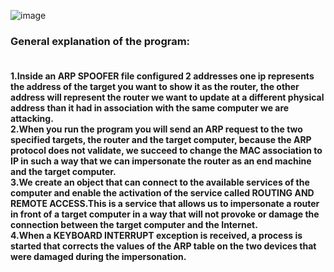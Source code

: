 ![image](https://user-images.githubusercontent.com/75273945/135919026-94a4c5da-6c4b-466b-98a4-60609444965d.png)

<b><h3>General explanation of the program:</h3></b>
<h4>
<br>
1.Inside an ARP SPOOFER file configured 2 addresses one ip represents the address of the target you want to show it as the router, the other address will represent the router we want to update at a different physical address than it had in association with the same computer we are attacking.
<br>
2.When you run the program you will send an ARP request to the two specified targets, the router and the target computer, because the ARP protocol does not validate, we succeed to change the MAC association to IP in such a way that we can impersonate the router as an end machine and the target computer.
<br>
3.We create an object that can connect to the available services of the computer and enable the activation of the service called ROUTING AND REMOTE ACCESS.This is a service that allows us to impersonate a router in front of a target computer in a way that will not provoke or damage the connection between the target computer and the Internet.
<br>
4.When a KEYBOARD INTERRUPT exception is received, a process is started that corrects the values of the ARP table on the two devices that were damaged during the impersonation.
</h4>
